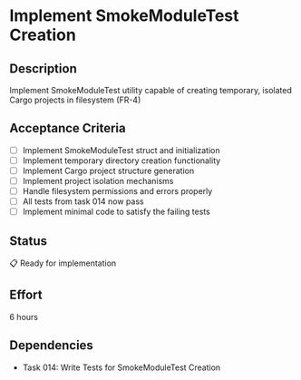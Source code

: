 # Implement SmokeModuleTest Creation

## Description
Implement SmokeModuleTest utility capable of creating temporary, isolated Cargo projects in filesystem (FR-4)

## Acceptance Criteria
- [ ] Implement SmokeModuleTest struct and initialization
- [ ] Implement temporary directory creation functionality
- [ ] Implement Cargo project structure generation
- [ ] Implement project isolation mechanisms
- [ ] Handle filesystem permissions and errors properly
- [ ] All tests from task 014 now pass
- [ ] Implement minimal code to satisfy the failing tests

## Status
📋 Ready for implementation

## Effort
6 hours

## Dependencies
- Task 014: Write Tests for SmokeModuleTest Creation